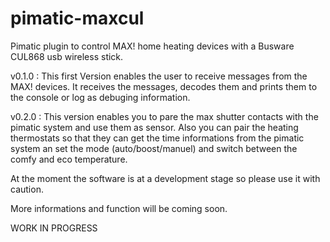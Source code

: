 pimatic-maxcul
=======================

Pimatic plugin to control MAX! home heating devices with a Busware CUL868 usb wireless stick.

v0.1.0 :
This first Version enables the user to receive messages from the MAX! devices. It receives the
messages, decodes them and prints them to the console or log as debuging information.

v0.2.0 :
This version enables you to pare the max shutter contacts with the pimatic system and use them as
sensor. Also you can pair the heating thermostats so that they can get the time informations from the
pimatic system an set the mode (auto/boost/manuel) and switch between the comfy and eco temperature.

At the moment the software is at a development stage so please use it with caution.

More informations and function will be coming soon.

WORK IN PROGRESS
